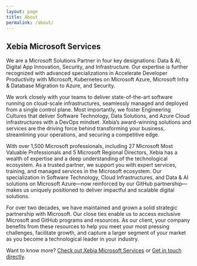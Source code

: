 ```yaml
---
layout: page
title: About
permalink: /about/
---
```


## Xebia Microsoft Services

We are a Microsoft Solutions Partner in four key designations: Data & AI, Digital App Innovation, Security, and Infrastructure. Our expertise is further recognized with advanced specializations in Accelerate Developer Productivity with Microsoft, Kubernetes on Microsoft Azure, Microsoft Infra & Database Migration to Azure, and Security.

We work closely with your teams to deliver state-of-the-art software running on cloud-scale infrastructures, seamlessly managed and deployed from a single control plane. Most importantly, we foster Engineering Cultures that deliver Software Technology, Data Solutions, and Azure Cloud infrastructures with a DevOps mindset. Xebia’s award-winning solutions and services are the driving force behind transforming your business, streamlining your operations, and securing a competitive edge.

With over 1,500 Microsoft professionals, including 27 Microsoft Most Valuable Professionals and 5 Microsoft Regional Directors, Xebia has a wealth of expertise and a deep understanding of the technological ecosystem. As a trusted partner, we support you with expert services, training, and managed services in the Microsoft ecosystem. Our specialization in Software Technology, Cloud Infrastructures, and Data & AI solutions on Microsoft Azure—now reinforced by our GitHub partnership—makes us uniquely positioned to deliver impactful and scalable digital solutions.

For over two decades, we have maintained and grown a solid strategic partnership with Microsoft. Our close ties enable us to access exclusive Microsoft and GitHub programs and resources. As our client, your company benefits from these resources to help you meet your most pressing challenges, facilitate growth, and capture a larger segment of your market as you become a technological leader in your industry.

Want to know more? [Check out Xebia Microsoft Services](https://xebia.com/digital-transformation/microsoft-services/) or [Get in touch directly](https://xebia.com/about-us/contact/).
